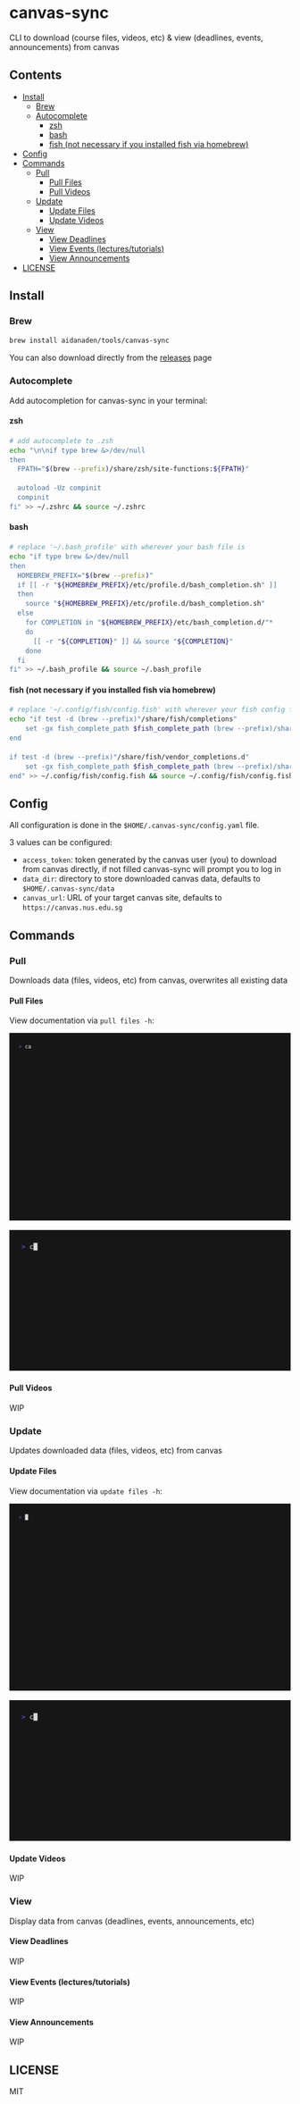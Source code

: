 <!-- omit in toc -->
# canvas-sync

CLI to download (course files, videos, etc) & view (deadlines, events, announcements) from canvas

<!-- omit in toc -->
## Contents

- [Install](#install)
  - [Brew](#brew)
  - [Autocomplete](#autocomplete)
    - [zsh](#zsh)
    - [bash](#bash)
    - [fish (not necessary if you installed fish via homebrew)](#fish-not-necessary-if-you-installed-fish-via-homebrew)
- [Config](#config)
- [Commands](#commands)
  - [Pull](#pull)
    - [Pull Files](#pull-files)
    - [Pull Videos](#pull-videos)
  - [Update](#update)
    - [Update Files](#update-files)
    - [Update Videos](#update-videos)
  - [View](#view)
    - [View Deadlines](#view-deadlines)
    - [View Events (lectures/tutorials)](#view-events-lecturestutorials)
    - [View Announcements](#view-announcements)
- [LICENSE](#license)

## Install

### Brew

```bash
brew install aidanaden/tools/canvas-sync
```

You can also download directly from the [releases](https://github.com/aidanaden/canvas-sync/releases) page

### Autocomplete

Add autocompletion for canvas-sync in your terminal:

#### zsh

```bash
# add autocomplete to .zsh
echo "\n\nif type brew &>/dev/null
then
  FPATH="$(brew --prefix)/share/zsh/site-functions:${FPATH}"

  autoload -Uz compinit
  compinit
fi" >> ~/.zshrc && source ~/.zshrc
```

#### bash

```bash
# replace '~/.bash_profile' with wherever your bash file is
echo "if type brew &>/dev/null
then
  HOMEBREW_PREFIX="$(brew --prefix)"
  if [[ -r "${HOMEBREW_PREFIX}/etc/profile.d/bash_completion.sh" ]]
  then
    source "${HOMEBREW_PREFIX}/etc/profile.d/bash_completion.sh"
  else
    for COMPLETION in "${HOMEBREW_PREFIX}/etc/bash_completion.d/"*
    do
      [[ -r "${COMPLETION}" ]] && source "${COMPLETION}"
    done
  fi
fi" >> ~/.bash_profile && source ~/.bash_profile
```

#### fish (not necessary if you installed fish via homebrew)

```bash
# replace '~/.config/fish/config.fish' with wherever your fish config file is
echo "if test -d (brew --prefix)"/share/fish/completions"
    set -gx fish_complete_path $fish_complete_path (brew --prefix)/share/fish/completions
end

if test -d (brew --prefix)"/share/fish/vendor_completions.d"
    set -gx fish_complete_path $fish_complete_path (brew --prefix)/share/fish/vendor_completions.d
end" >> ~/.config/fish/config.fish && source ~/.config/fish/config.fish
```

## Config

All configuration is done in the `$HOME/.canvas-sync/config.yaml` file.

3 values can be configured:

- `access_token`: token generated by the canvas user (you) to download from canvas directly, if not filled canvas-sync will prompt you to log in
- `data_dir`: directory to store downloaded canvas data, defaults to `$HOME/.canvas-sync/data`  
- `canvas_url`: URL of your target canvas site, defaults to `https://canvas.nus.edu.sg`

## Commands

### Pull

Downloads data (files, videos, etc) from canvas, overwrites all existing data

#### Pull Files

View documentation via `pull files -h`:

![pull files help](examples/pull_files_help.gif)

![pull files demo](examples/pull_files_all.gif)

#### Pull Videos

WIP

### Update

Updates downloaded data (files, videos, etc) from canvas

#### Update Files

View documentation via `update files -h`:

![update files help](examples/update_files_help.gif)

![update files demo](examples/update_files_all.gif)

#### Update Videos

WIP

### View

Display data from canvas (deadlines, events, announcements, etc)

#### View Deadlines

WIP

#### View Events (lectures/tutorials)

WIP

#### View Announcements

WIP

## LICENSE

MIT
